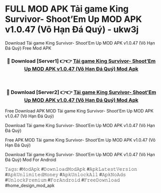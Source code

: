 # FULL MOD APK Tải game King Survivor- Shoot’Em Up MOD APK v1.0.47 (Vô Hạn Đá Quý) - ukw3j
Download Tải game King Survivor- Shoot’Em Up MOD APK v1.0.47 (Vô Hạn Đá Quý) Free Mod APK

<div align="center">
<h3>🔴 Download [Server1] 👉👉 <a href="https://apk-comot.site?title=Tải_game_King_Survivor-_Shoot’Em_Up_MOD_APK_v1.0.47_(Vô_Hạn_Đá_Quý)">Tải game King Survivor- Shoot’Em Up MOD APK v1.0.47 (Vô Hạn Đá Quý) Mod Apk</a></h3><br>

<h3>🔴 Download [Server2] 👉👉 <a href="https://apk-comot.site?title=Tải_game_King_Survivor-_Shoot’Em_Up_MOD_APK_v1.0.47_(Vô_Hạn_Đá_Quý)">Tải game King Survivor- Shoot’Em Up MOD APK v1.0.47 (Vô Hạn Đá Quý) Mod Apk</a></h3>
</div>


Free Download APK MOD Tải game King Survivor- Shoot’Em Up MOD APK v1.0.47 (Vô Hạn Đá Quý)

Download Tải game King Survivor- Shoot’Em Up MOD APK v1.0.47 (Vô Hạn Đá Quý) 

Free APK MOD Tải game King Survivor- Shoot’Em Up MOD APK v1.0.47 (Vô Hạn Đá Quý) 

Download Tải game King Survivor- Shoot’Em Up MOD APK v1.0.47 (Vô Hạn Đá Quý) Mod For Android

𝚃𝚊𝚐𝚜: #𝙼𝚘𝚍𝙰𝚙𝚔 #𝙳𝚘𝚠𝚗𝚕𝚘𝚊𝚍𝙼𝚘𝚍𝙰𝚙𝚔 #𝙰𝚙𝚔𝙻𝚊𝚝𝚎𝚜𝚝𝚅𝚎𝚛𝚜𝚒𝚘𝚗 #𝙰𝚙𝚔𝚄𝚗𝚕𝚒𝚖𝚒𝚝𝚎𝚍𝙼𝚘𝚗𝚎𝚢 #𝙰𝚙𝚔𝚄𝚗𝚕𝚘𝚌𝚔𝙰𝚕𝚕 #𝙰𝚙𝚔𝙽𝚘𝙰𝚍𝚜 #𝚄𝚗𝚕𝚘𝚌𝚔𝙿𝚛𝚎𝚖𝚒𝚞𝚖 #𝙵𝚘𝚛𝙰𝚗𝚍𝚛𝚘𝚒𝚍 #𝙵𝚛𝚎𝚎𝙳𝚘𝚠𝚗𝚕𝚘𝚊𝚍 #home_design_mod_apk